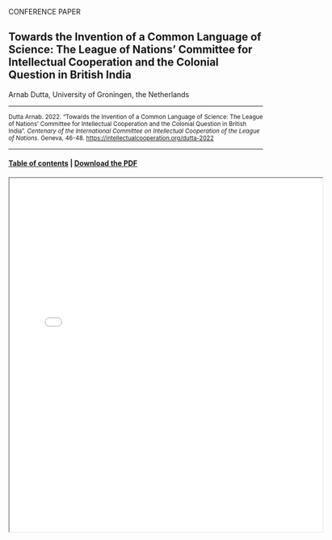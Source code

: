 CONFERENCE PAPER

## Towards the Invention of a Common Language of Science: The League of Nations’ Committee for Intellectual Cooperation and the Colonial Question in British India

Arnab Dutta, University of Groningen, the Netherlands

<hr>

<small>Dutta Arnab. 2022. “Towards the Invention of a Common Language of Science: The League of Nations’ Committee for Intellectual Cooperation and the Colonial Question in British India”. _Centenary of the International Committee on Intellectual Cooperation of the League of Nations_. Geneva, 46-48. https://intellectualcooperation.org/dutta-2022</small>

<hr>

#### [Table of contents](/book-of-abstracts-2022) |  [Download the PDF](/files/dutta-2022.pdf) 

<iframe src="files/dutta-2022.pdf" width="620px" height="700px">

  
  
